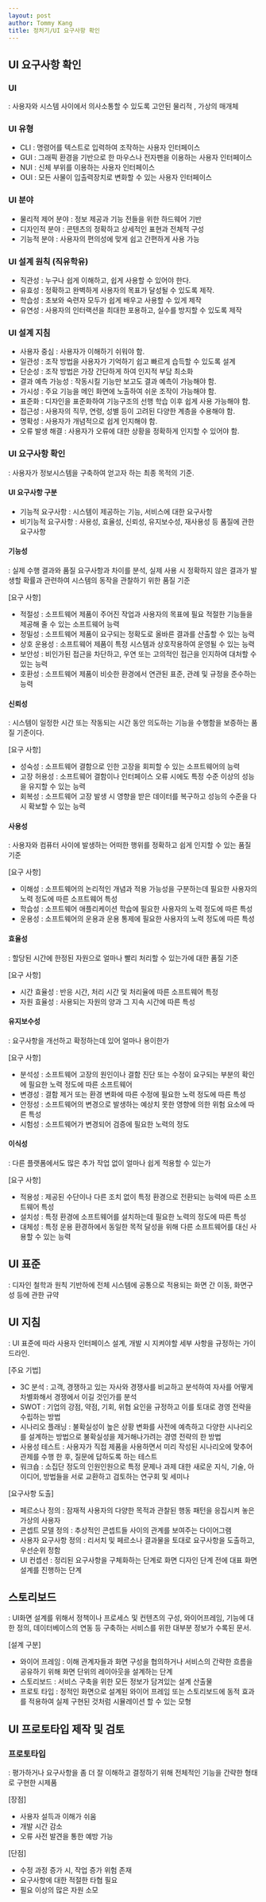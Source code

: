 ```yaml
---
layout: post
author: Tommy Kang
title: 정처기/UI 요구사항 확인
---
```


## UI 요구사항 확인

### UI
: 사용자와 시스템 사이에서 의사소통할 수 있도록 고안된 물리적 , 가상의 매개체

### UI 유형
- CLI : 명령어를 텍스트로 입력하여 조작하는 사용자 인터페이스
- GUI : 그래픽 환경을 기반으로 한 마우스나 전자펜을 이용하는 사용자 인터페이스
- NUI : 신체 부위를 이용하는 사용자 인터페이스
- OUI : 모든 사물이 입출력장치로 변화할 수 있는 사용자 인터페이스

### UI 분야
- 물리적 제어 분야 : 정보 제공과 기능 전들을 위한 하드웨어 기반
- 디자인적 분야 : 콘텐츠의 정확하고 상세적인 표현과 전체적 구성
- 기능적 분야 : 사용자의 편의성에 맞게 쉽고 간편하게 사용 가능

### UI 설계 원칙 (직유학유) 
- 직관성 : 누구나 쉽게 이해하고, 쉽게 사용할 수 있어야 한다.
- 유효성 : 정확하고 완벽하게 사용자의 목표가 달성될 수 있도록 제작.
- 학습성 : 초보와 숙련자 모두가 쉽게 배우고 사용할 수 있게 제작
- 유연성 : 사용자의 인터랙션을 최대한 포용하고, 실수를 방지할 수 있도록 제작

### UI 설계 지침
- 사용자 중심 : 사용자가 이해하기 쉬워야 함.
- 일관성 : 조작 방법을 사용자가 기억하기 쉽고 빠르게 습득할 수 있도록 설계
- 단순성 : 조작 방법은 가장 간단하게 하여 인지적 부담 최소화
- 결과 예측 가능성 : 작동시킬 기능만 보고도 결과 예측이 가능해야 함.
- 가시성 : 주요 기능을 메인 화면에 노출하여 쉬운 조작이 가능해야 함.
- 표준화 : 디자인을 표준화하여 기능구조의 선행 학습 이후 쉽게 사용 가능해야 함.
- 접근성 : 사용자의 직무, 연령, 성별 등이 고려된 다양한 계층을 수용해야 함.
- 명확성 : 사용자가 개념적으로 쉽게 인지해야 함.
- 오류 발생 해결 : 사용자가 오류에 대한 상황을 정확하게 인지할 수 있어야 함.

### UI 요구사항 확인
: 사용자가 정보시스템을 구축하여 얻고자 하는 최종 목적의 기준.

#### UI 요구사항 구분
- 기능적 요구사항 : 시스템이 제공하는 기능, 서비스에 대한 요구사항
- 비기능적 요구사항 : 사용성, 효율성, 신뢰성, 유지보수성, 재사용성 등 품질에 관한 요구사항

#### 기능성
: 실제 수행 결과와 품질 요구사항과 차이를 분석, 실제 사용 시 정확하지 않은 결과가 발생할 확률과 관련하여 시스템의 동작을 관찰하기 위한 품질 기준

[요구 사항]
- 적절성 : 소프트웨어 제품이 주어진 작업과 사용자의 목표에 필요 적절한 기능들을 제공해 줄 수 있는 소프트웨어 능력
- 정밀성 : 소프트웨어 제품이 요구되는 정확도로 올바른 결과를 산출할 수 있는 능력
- 상호 운용성 : 소프트웨어 제품이 특정 시스템과 상호작용하여 운영될 수 있는 능력
- 보안성 : 비인가된 접근을 차단하고, 우연 또는 고의적인 접근을 인지하여 대처할 수 있는 능력
- 호환성 : 소프트웨어 제품이 비슷한 환경에서 연관된 표준, 관례 및 규정을 준수하는 능력

#### 신뢰성
: 시스템이 일정한 시간 또는 작동되는 시간 동안 의도하는 기능을 수행함을 보증하는 품질 기준이다.

[요구 사항]
- 성숙성 : 소프트웨어 결함으로 인한 고장을 회피할 수 있는 소프트웨어의 능력
- 고장 허용성 : 소프트웨어 결함이나 인터페이스 오류 시에도 특정 수준 이상의 성능을 유지할 수 있는 능력
- 회복성 : 소프트웨어 고장 발생 시 영향을 받은 데이터를 복구하고 성능의 수준을 다시 확보할 수 있는 능력

#### 사용성 
: 사용자와 컴퓨터 사이에 발생하는 어떠한 행위를 정확하고 쉽게 인지할 수 있는 품질 기준

[요구 사항]
- 이해성 : 소프트웨어의 논리적인 개념과 적용 가능성을 구분하는데 필요한 사용자의 노력 정도에 따른 소프트웨어 특성
- 학습성 : 소프트웨어 애플리케이션 학습에 필요한 사용자의 노력 정도에 따른 특성
- 운용성 : 소프트웨어의 운용과 운용 통제에 필요한 사용자의 노력 정도에 따른 특성

#### 효율성 
: 할당된 시간에 한정된 자원으로 얼마나 빨리 처리할 수 있는가에 대한 품질 기준

[요구 사항]
- 시간 효율성 : 반응 시간, 처리 시간 및 처리율에 따른 소프트웨어 특정
- 자원 효율성 : 사용되는 자원의 양과 그 지속 시간에 따른 특성

#### 유지보수성
: 요구사항을 개선하고 확정하는데 있어 얼마나 용이한가

[요구 사항]
- 분석성 : 소프트웨어 고장의 원인이나 결함 진단 또는 수정이 요구되는 부분의 확인에 필요한 노력 정도에 따른 소프트웨어
- 변경성 : 결함 제거 또는 환경 변화에 따른 수정에 필요한 노력 정도에 따른 특성
- 안정성 : 소프트웨어의 변경으로 발생하는 예상치 못한 영향에 의한 위험 요소에 따른 특성
- 시험성 : 소프트웨어가 변경되어 검증에 필요한 노력의 정도 

#### 이식성
: 다른 플랫폼에서도 많은 추가 작업 없이 얼마나 쉽게 적용할 수 있는가

[요구 사항]
- 적용성 : 제공된 수단이나 다른 조치 없이 특정 환경으로 전환되는 능력에 따른 소프트웨어 특성
- 설치성 : 특정 환경에 소프트웨어를 설치하는데 필요한 노력의 정도에 따른 특성
- 대체성 : 특정 운용 환경하에서 동일한 목적 달성을 위해 다른 소프트웨어를 대신 사용할 수 있는 능력


## UI 표준
: 디자인 철학과 원칙 기반하에 전체 시스템에 공통으로 적용되는 화면 간 이동, 화면구성 등에 관한 규약

## UI 지침
: UI 표준에 따라 사용자 인터페이스 설계, 개발 시 지켜야할 세부 사항을 규정하는 가이드라인.

[주요 기법]
- 3C 분석 : 고객, 경쟁하고 있는 자사와 경쟁사를 비교하고 분석하여 자사를 어떻게 차별화해서 경쟁에서 이길 것인가를 분석
- SWOT : 기업의 강점, 약점, 기회, 위협 요인을 규정하고 이를 토대로 경영 전략을 수립하는 방법
- 시나리오 플래닝 : 불확실성이 높은 상황 변화를 사전에 예측하고 다양한 시나리오를 설계하는 방법으로 불확실성을 제거해나가려는 경영 전략의 한 방법
- 사용성 테스트 : 사용자가 직접 제품을 사용하면서 미리 작성된 시나리오에 맞추어 관제를 수행 한 후, 질문에 답하도록 하는 테스트
- 워크숍 : 소집단 정도의 인원인원으로 특정 문제나 과제 대한 새로운 지식, 기술, 아이디어, 방법들을 서로 교환하고 검토하는 연구회 및 세미나

[요구사항 도출]
- 페르소나 정의 : 잠재적 사용자의 다양한 목적과 관찰된 행동 패턴을 응집시켜 놓은 가상의 사용자
- 콘셉트 모델 정의 : 추상적인 콘셉트들 사이의 관계를 보여주는 다이어그램
- 사용자 요구사항 정의 : 리서치 및 페르소나 결과물을 토대로 요구사항을 도출하고, 우선순위 정함 
- UI 컨셉션 : 정리된 요구사항을 구체화하는 단계로 화면 디자인 단계 전에 대표 화면 설계를 진행하는 단계

## 스토리보드
: UI화면 설계를 위해서 정책이나 프로세스 및 컨텐츠의 구성, 와이어프레임, 기능에 대한 정의, 데이터베이스의 연동 등 구축하는 서비스를 위한 대부분 정보가 수록된 문서.

[설계 구분]
- 와이어 프레임 : 이해 관계자들과 화면 구성을 협의하거나 서비스의 간략한 흐름을 공유하기 위해 화면 단위의 레이아웃을 설계하는 단계
- 스토리보드 : 서비스 구축을 위한 모든 정보가 담겨있는 설계 산출물
- 프로토 타입 : 정적인 화면으로 설계된 와이어 프레임 또는 스토리보드에 동적 효과를 적용하여 실제 구현된 것처럼 시뮬레이션 할 수 있는 모형

## UI 프로토타입 제작 및 검토

### 프로토타입
: 평가하거나 요구사항을 좀 더 잘 이해하고 결정하기 위해 전체적인 기능을 간략한 형태로 구현한 시제품

[장점]
- 사용자 설득과 이해가 쉬움
- 개발 시간 감소
- 오류 사전 발견을 통한 예방 가능

[단점]
- 수정 과정 증가 시, 작업 증가 위험 존재
- 요구사항에 대한 적절한 타협 필요
- 필요 이상의 많은 자원 소모

